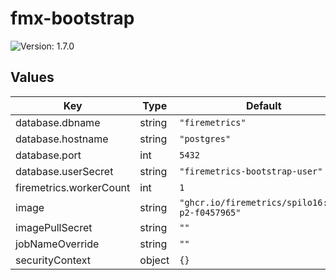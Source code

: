 # fmx-bootstrap

![Version: 1.7.0](https://img.shields.io/badge/Version-1.7.0-informational?style=flat-square)

## Values

| Key | Type | Default | Description |
|-----|------|---------|-------------|
| database.dbname | string | `"firemetrics"` |  |
| database.hostname | string | `"postgres"` |  |
| database.port | int | `5432` |  |
| database.userSecret | string | `"firemetrics-bootstrap-user"` |  |
| firemetrics.workerCount | int | `1` |  |
| image | string | `"ghcr.io/firemetrics/spilo16:3.3-p2-f0457965"` |  |
| imagePullSecret | string | `""` |  |
| jobNameOverride | string | `""` |  |
| securityContext | object | `{}` |  |

